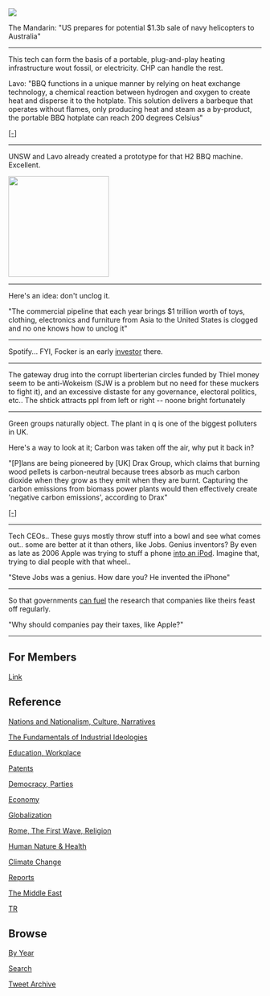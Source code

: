 <img src="https://drive.google.com/uc?export=view&id=1B2wf9R7AMH1d7Vw6e2mucLbIQ5NSjir7"/>

The Mandarin: "US prepares for potential $1.3b sale of navy helicopters to Australia"

---

This tech can form the basis of a portable, plug-and-play heating
infrastructure wout fossil, or electricity. CHP can handle the rest.

Lavo: "BBQ functions in a unique manner by relying on heat exchange
technology, a chemical reaction between hydrogen and oxygen to create
heat and disperse it to the hotplate. This solution delivers a
barbeque that operates without flames, only producing heat and steam
as a by-product, the portable BBQ hotplate can reach 200 degrees
Celsius"

[[-]](https://www.design-industry.com.au/lavo-hydrogen-bbq)

---

UNSW and Lavo already created a prototype for that H2 BBQ
machine. Excellent.

<img width="200" src="https://pbs.twimg.com/media/FBfPkldWUAATEjD?format=jpg&name=small"/>

---

Here's an idea: don't unclog it.

"The commercial pipeline that each year brings $1 trillion worth of
toys, clothing, electronics and furniture from Asia to the United
States is clogged and no one knows how to unclog it"

---

Spotify... FYI, Focker is an early [investor](https://community.spotify.com/t5/Other-Podcasts-Partners-etc/Get-Peter-Thiel-s-Founder-s-Fund-out-of-Spotify-s-financing/td-p/1571394)
there. 

---

The gateway drug into the corrupt liberterian circles funded by Thiel
money seem to be anti-Wokeism (SJW is a problem but no need for these
muckers to fight it), and an excessive distaste for any governance,
electoral politics, etc.. The shtick attracts ppl from left or
right -- noone bright fortunately

---

Green groups naturally object. The plant in q is one of the biggest
polluters in UK.

Here's a way to look at it; Carbon was taken off the air, why put it
back in?

"[P]lans are being pioneered by [UK] Drax Group, which claims that
burning wood pellets is carbon-neutral because trees absorb as much
carbon dioxide when they grow as they emit when they are
burnt. Capturing the carbon emissions from biomass power plants would
then effectively create 'negative carbon emissions', according to
Drax"

[[-]](https://www.theguardian.com/business/2021/mar/23/green-groups-dispute-power-station-claim-biomass-carbon-neutral)

---

Tech CEOs.. These guys mostly throw stuff into a bowl and see what
comes out.. some are better at it than others, like Jobs. Genius inventors? By even as
late as 2006 Apple was trying to stuff a phone [into an iPod](2021/10/the-one-device-merchant.md).
Imagine that, trying to dial people with that wheel..

"Steve Jobs was a genius. How dare you? He invented the iPhone"

---

So that governments [can fuel](2021/10/entrepreneuel-state-mazzucato.md#jobs) the
research that companies like theirs feast off regularly.

"Why should companies pay their taxes, like Apple?"

---

## For Members

[Link](https://thirdwave-members.herokuapp.com)

## Reference

[Nations and Nationalism, Culture, Narratives](/2013/02/nations-and-nationalism.md)

[The Fundamentals of Industrial Ideologies](/2011/04/fundamentals-of-industrial-ideologies.md)

[Education, Workplace](2017/09/education-workplace.md)

[Patents](/2018/09/patents.md)

[Democracy, Parties](/2016/11/democracy.md)

[Economy](/2018/05/economy.md)

[Globalization](/2018/09/globalization.md)

[Rome, The First Wave, Religion](/2017/12/rome.md)

[Human Nature & Health](/2020/07/human-nature.md)

[Climate Change](/2018/12/climate.md)

[Reports](/2019/05/reports.md)

[The Middle East](/2019/07/middleeast.md)

[TR](../tr)

## Browse

[By Year](years.md)

[Search](search.html)

[Tweet Archive](/tweets/README.md)


